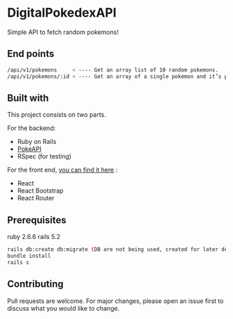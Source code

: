 # DigitalPokedexAPI

Simple API to fetch random pokemons!

## End points
```bash
/api/v1/pokemons     < ---- Get an array list of 10 random pokemons.
/api/v1/pokemons/:id < ---- Get an array of a single pokemon and it’s properties.
```
## Built with 

This project consists on two parts.


For the backend:
- Ruby on Rails 
- [PokeAPI](https://pokeapi.co/)
- RSpec (for testing)


For the front end, [you can find it here](https://github.com/franciscoaguilars/PokedexFront) :
- React
- React Bootstrap
- React Router


## Prerequisites
ruby 2.6.6
rails 5.2

```bash
rails db:create db:migrate (DB are not being used, created for later development.)
bundle install
rails s
```

## Contributing
Pull requests are welcome. For major changes, please open an issue first to discuss what you would like to change.
